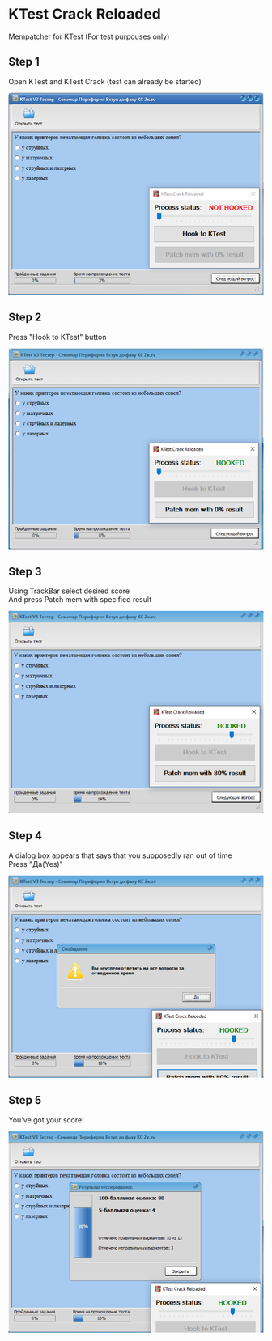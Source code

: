 # KTest Crack Reloaded
Mempatcher for KTest (For test purpouses only)

## Step 1
Open KTest and KTest Crack (test can already be started)

![alt text](https://github.com/d3usw4re/KTestCrackReloaded/blob/master/img/step1.PNG?raw=true)
## Step 2
Press "Hook to KTest" button

![alt text](https://github.com/d3usw4re/KTestCrackReloaded/blob/master/img/step2.PNG?raw=true)
## Step 3
Using TrackBar select desired score<br/>
And press Patch mem with specified result

![alt text](https://github.com/d3usw4re/KTestCrackReloaded/blob/master/img/step3.PNG?raw=true)
## Step 4
A dialog box appears that says that you supposedly ran out of time<br/>
Press "Да(Yes)"

![alt text](https://github.com/d3usw4re/KTestCrackReloaded/blob/master/img/step4.PNG?raw=true)
## Step 5
You've got your score!

![alt text](https://github.com/d3usw4re/KTestCrackReloaded/blob/master/img/step5.PNG?raw=true)